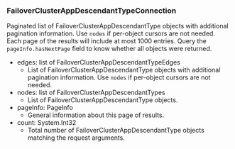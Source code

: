 ### FailoverClusterAppDescendantTypeConnection
Paginated list of FailoverClusterAppDescendantType objects with additional pagination information. Use `nodes` if per-object cursors are not needed. Each page of the results will include at most 1000 entries. Query the `pageInfo.hasNextPage` field to know whether all objects were returned.

- edges: list of FailoverClusterAppDescendantTypeEdges
  - List of FailoverClusterAppDescendantType objects with additional pagination information. Use `nodes` if per-object cursors are not needed.
- nodes: list of FailoverClusterAppDescendantTypes
  - List of FailoverClusterAppDescendantType objects.
- pageInfo: PageInfo
  - General information about this page of results.
- count: System.Int32
  - Total number of FailoverClusterAppDescendantType objects matching the request arguments.
